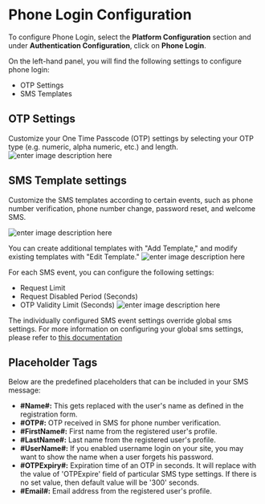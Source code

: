 # Phone Login Configuration

 To configure Phone Login, select the **Platform Configuration** section and under **Authentication Configuration**, click on **Phone Login**.

On the left-hand panel, you will find the following settings to configure phone login:


- OTP Settings
- SMS Templates


## OTP Settings

Customize your One Time Passcode (OTP) settings by selecting your OTP type (e.g. numeric, alpha numeric, etc.) and length.
![enter image description here](https://apidocs.lrcontent.com/images/4_239985e73299975f277.50241833.png "OTP setting")

## SMS Template settings

Customize the SMS templates according to certain events, such as phone number verification, phone number change, password reset, and welcome SMS.


![enter image description here](https://apidocs.lrcontent.com/images/5_209515e732a1d028f83.11048667.png)

You can create additional templates with "Add Template," and modify existing templates with "Edit Template."
![enter image description here](https://apidocs.lrcontent.com/images/ac5_1085e931735230307.52042768.png)

For each SMS event, you can configure the following settings: 

- Request Limit
- Request Disabled Period (Seconds)
- OTP Validity Limit (Seconds)
![enter image description here](https://apidocs.lrcontent.com/images/7_116295e736aa3e60ef8.45797649.png)

The individually configured SMS event settings override global sms settings. For more information on configuring your global sms settings, please refer to [this documentation](https://www.loginradius.com/docs/api/v2/admin-console/platform-configuration/communication-configuration/sms/global-sms-settings/#session-management-configuration)

## Placeholder Tags

Below are the predefined placeholders that can be included in your SMS message:

- **#Name#:** This gets replaced with the user's name as defined in the registration form.
- **#OTP#:** OTP received in SMS for phone number verification.
- **#FirstName#:** First name from the registered user's profile.
- **#LastName#:** Last name from the registered user's profile.
- **#UserName#:** If you enabled username login on your site, you may want to show the name when a user forgets his password.
- **#OTPExpiry#:** Expiration time of an OTP in seconds. It will replace with the value of 'OTPExpire' field of particular SMS type settings. If there is no set value, then default value will be '300' seconds.
- **#Email#:** Email address from the registered user's profile.
